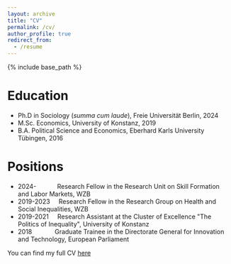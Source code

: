 ```yaml
---
layout: archive
title: "CV"
permalink: /cv/
author_profile: true
redirect_from:
  - /resume
---
```


{% include base_path %}

Education
======
* Ph.D in Sociology (*summa cum laude*), Freie Universität Berlin, 2024
* M.Sc. Economics, University of Konstanz, 2019
* B.A. Political Science and Economics, Eberhard Karls University Tübingen, 2016

Positions
======
* 2024- &nbsp;&nbsp;&nbsp;&nbsp;&nbsp;&nbsp;&nbsp;&nbsp;&nbsp;&nbsp; Research Fellow in the Research Unit on Skill Formation and Labor Markets, WZB
* 2019-2023 &nbsp;&nbsp;&nbsp; Research Fellow in the Research Group on Health and Social Inequalities, WZB
* 2019-2021 &nbsp;&nbsp;&nbsp; Research Assistant at the Cluster of Excellence "The Politics of Inequality", University of Konstanz
* 2018 &nbsp;&nbsp;&nbsp;&nbsp;&nbsp;&nbsp;&nbsp;&nbsp;&nbsp;&nbsp;&nbsp; Graduate Trainee in the Directorate General for Innovation and Technology, European Parliament
  
You can find my full CV [here](http://christian-koenig.github.io/files/CV_07.25.pdf)